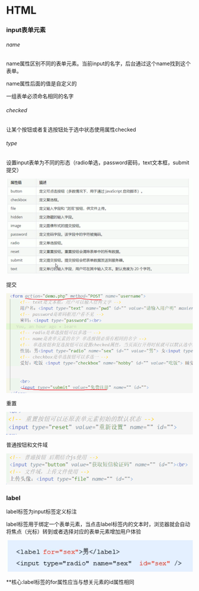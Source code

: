 # HTML

### input表单元素

###### name

name属性区别不同的表单元素。当前input的名字，后台通过这个name找到这个表单。

name属性后面的值是自定义的

一组表单必须命名相同的名字

###### checked

让某个按钮或者复选按钮处于选中状态使用属性checked

###### type

设置input表单为不同的形态（radio单选，password密码，text文本框，submit提交）

![1602476945841](1602476945841.png)

提交

![1602477171974](1602477171974.png)

重置

![1602477505874](1602477505874.png)

普通按钮和文件域

![1602478098977](1602478098977.png)

### label

label标签为input标签定义标注

label标签用于绑定一个表单元素，当点击label标签内的文本时，浏览器就会自动将焦点（光标）转到或者选择对应的表单元素增加用户体验

![1602478479013](1602478479013.png)

**核心:label标签的for属性应当与想关元素的id属性相同



